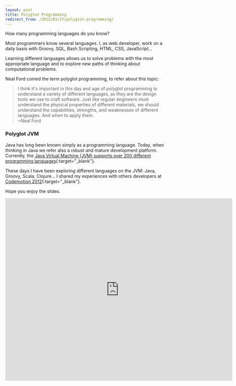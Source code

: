 ```yaml
---
layout: post
title: Polyglot Programming
redirect_from: /2012/03/27/polyglot-programming/
---
```


How many programming languages do you know?

Most programmers know several languages. I, as web developer, work on a daily
basis with Groovy, SQL, Bash Scripting, HTML, CSS, JavaScript...

Learning different languages allows us to solve problems with the most
appropriate language and to explore new paths of thinking about computational
problems.

Neal Ford coined the term polyglot programming, to refer about this topic:

> I think it's important in this day and age of polyglot programming to
understand a variety of different languages, as they are the design tools we
use to craft software. Just like regular engineers must understand the
physical properties of different materials, we should understand the
capabilities, strengths, and weaknesses of different languages. And when to
apply them.  
> ~Neal Ford


### Polyglot JVM

Java has long been known simply as a programming language. Today, when
thinking in Java we refer also a robust and mature development platform.
Currently, the [Java Virtual Machine (JVM) supports over 200 different
programming languages][1]{:target="_blank"}.

These days I have been exploring different languages on the JVM: Java, Groovy,
Scala, Clojure... I shared my experiences with others developers at [Codemotion
2012][2]{:target="_blank"}.

Hope you enjoy the slides.

<iframe src="http://www.slideshare.net/slideshow/embed_code/12150303" width="720"
height="579" frameborder="0" marginwidth="0" marginheight="0"
scrolling="no" allowfullscreen></iframe>


[1]: http://en.wikipedia.org/wiki/List_of_JVM_languages
[2]: http://codemotion.es/
